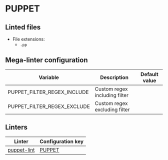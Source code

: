 <!-- markdownlint-disable MD003 MD020 MD033 MD041 -->
<!-- Generated by .automation/build.py, please do not update manually -->
# PUPPET

## Linted files

- File extensions:
  - `.pp`

## Mega-linter configuration

| Variable | Description | Default value |
| ----------------- | -------------- | -------------- |
| PUPPET_FILTER_REGEX_INCLUDE | Custom regex including filter |  |
| PUPPET_FILTER_REGEX_EXCLUDE | Custom regex excluding filter |  |

## Linters

| Linter | Configuration key |
| ------ | ----------------- |
| [puppet-lint](puppet_puppet_lint.md) | [PUPPET](puppet_puppet_lint.md) |
